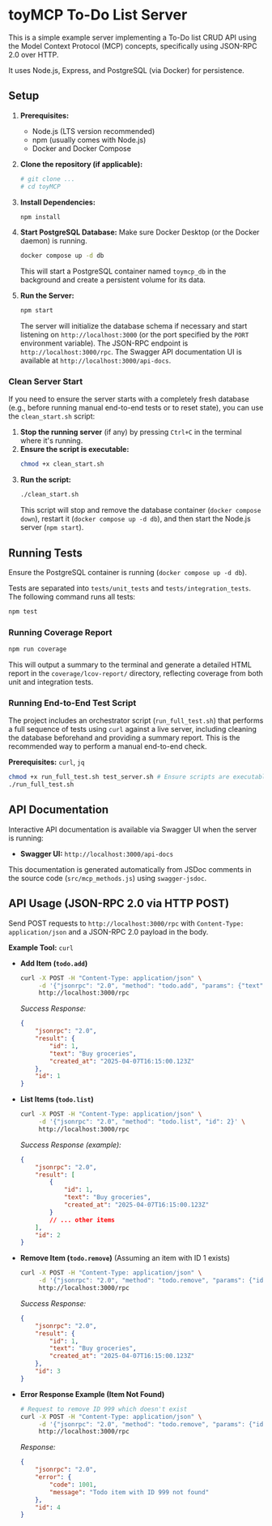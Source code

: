 # toyMCP To-Do List Server

This is a simple example server implementing a To-Do list CRUD API using the Model Context Protocol (MCP) concepts, specifically using JSON-RPC 2.0 over HTTP.

It uses Node.js, Express, and PostgreSQL (via Docker) for persistence.

## Setup

1.  **Prerequisites:**
    *   Node.js (LTS version recommended)
    *   npm (usually comes with Node.js)
    *   Docker and Docker Compose

2.  **Clone the repository (if applicable):**
    ```bash
    # git clone ...
    # cd toyMCP
    ```

3.  **Install Dependencies:**
    ```bash
    npm install
    ```

4.  **Start PostgreSQL Database:**
    Make sure Docker Desktop (or the Docker daemon) is running.
    ```bash
    docker compose up -d db
    ```
    This will start a PostgreSQL container named `toymcp_db` in the background and create a persistent volume for its data.

5.  **Run the Server:**
    ```bash
    npm start
    ```
    The server will initialize the database schema if necessary and start listening on `http://localhost:3000` (or the port specified by the `PORT` environment variable).
    The JSON-RPC endpoint is `http://localhost:3000/rpc`.
    The Swagger API documentation UI is available at `http://localhost:3000/api-docs`.

### Clean Server Start

If you need to ensure the server starts with a completely fresh database (e.g., before running manual end-to-end tests or to reset state), you can use the `clean_start.sh` script:

1.  **Stop the running server** (if any) by pressing `Ctrl+C` in the terminal where it's running.
2.  **Ensure the script is executable:**
    ```bash
    chmod +x clean_start.sh
    ```
3.  **Run the script:**
    ```bash
    ./clean_start.sh
    ```
    This script will stop and remove the database container (`docker compose down`), restart it (`docker compose up -d db`), and then start the Node.js server (`npm start`).

## Running Tests

Ensure the PostgreSQL container is running (`docker compose up -d db`).

Tests are separated into `tests/unit_tests` and `tests/integration_tests`. The following command runs all tests:

```bash
npm test
```

### Running Coverage Report

```bash
npm run coverage
```
This will output a summary to the terminal and generate a detailed HTML report in the `coverage/lcov-report/` directory, reflecting coverage from both unit and integration tests.

### Running End-to-End Test Script

The project includes an orchestrator script (`run_full_test.sh`) that performs a full sequence of tests using `curl` against a live server, including cleaning the database beforehand and providing a summary report. This is the recommended way to perform a manual end-to-end check.

**Prerequisites:** `curl`, `jq`

```bash
chmod +x run_full_test.sh test_server.sh # Ensure scripts are executable
./run_full_test.sh
```

## API Documentation

Interactive API documentation is available via Swagger UI when the server is running:

*   **Swagger UI:** `http://localhost:3000/api-docs`

This documentation is generated automatically from JSDoc comments in the source code (`src/mcp_methods.js`) using `swagger-jsdoc`.

## API Usage (JSON-RPC 2.0 via HTTP POST)

Send POST requests to `http://localhost:3000/rpc` with `Content-Type: application/json` and a JSON-RPC 2.0 payload in the body.

**Example Tool:** `curl`

*   **Add Item (`todo.add`)**
    ```bash
    curl -X POST -H "Content-Type: application/json" \
         -d '{"jsonrpc": "2.0", "method": "todo.add", "params": {"text": "Buy groceries"}, "id": 1}' \
         http://localhost:3000/rpc
    ```
    *Success Response:*
    ```json
    {
        "jsonrpc": "2.0",
        "result": {
            "id": 1,
            "text": "Buy groceries",
            "created_at": "2025-04-07T16:15:00.123Z"
        },
        "id": 1
    }
    ```

*   **List Items (`todo.list`)**
    ```bash
    curl -X POST -H "Content-Type: application/json" \
         -d '{"jsonrpc": "2.0", "method": "todo.list", "id": 2}' \
         http://localhost:3000/rpc
    ```
    *Success Response (example):*
    ```json
    {
        "jsonrpc": "2.0",
        "result": [
            {
                "id": 1,
                "text": "Buy groceries",
                "created_at": "2025-04-07T16:15:00.123Z"
            }
            // ... other items
        ],
        "id": 2
    }
    ```

*   **Remove Item (`todo.remove`)**
    (Assuming an item with ID 1 exists)
    ```bash
    curl -X POST -H "Content-Type: application/json" \
         -d '{"jsonrpc": "2.0", "method": "todo.remove", "params": {"id": 1}, "id": 3}' \
         http://localhost:3000/rpc
    ```
    *Success Response:*
    ```json
    {
        "jsonrpc": "2.0",
        "result": {
            "id": 1,
            "text": "Buy groceries",
            "created_at": "2025-04-07T16:15:00.123Z"
        },
        "id": 3
    }
    ```

*   **Error Response Example (Item Not Found)**
    ```bash
    # Request to remove ID 999 which doesn't exist
    curl -X POST -H "Content-Type: application/json" \
         -d '{"jsonrpc": "2.0", "method": "todo.remove", "params": {"id": 999}, "id": 4}' \
         http://localhost:3000/rpc
    ```
    *Response:*
    ```json
    {
        "jsonrpc": "2.0",
        "error": {
            "code": 1001,
            "message": "Todo item with ID 999 not found"
        },
        "id": 4
    }
    ``` 